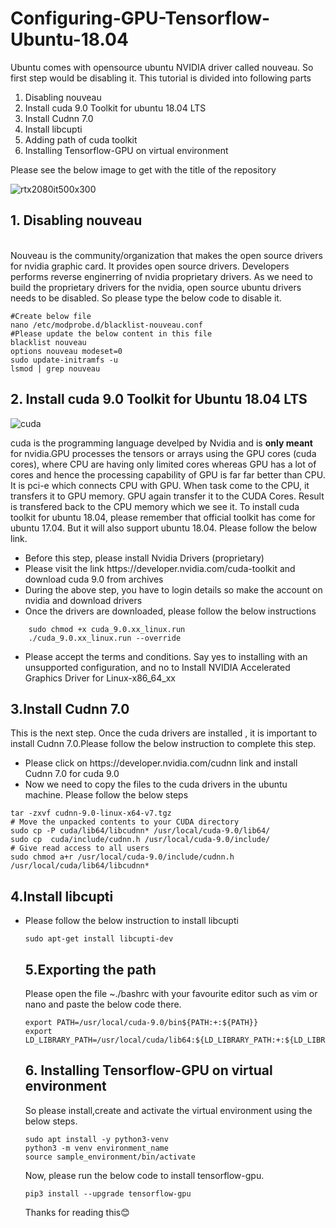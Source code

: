# Configuring-GPU-Tensorflow-Ubuntu-18.04

Ubuntu comes with opensource ubuntu NVIDIA driver called nouveau. So first step would be disabling it. This tutorial is divided into following parts
<ol>
  <li>Disabling nouveau</li>
  <li> Install cuda 9.0 Toolkit for ubuntu 18.04 LTS</li>
  <li> Install Cudnn 7.0 </li>
  <li> Install libcupti</li>
  <li>Adding path of cuda toolkit</li>
  <li> Installing Tensorflow-GPU on virtual environment</li>
 </ol>    
 
 Please see the below image to get with the title of the repository  
 
 ![rtx2080it500x300](https://user-images.githubusercontent.com/47202519/52690389-8334af00-2f83-11e9-885d-8e0ae1717ef2.jpg)
 
 
## 1. Disabling nouveau    
<br>
Nouveau is the community/organization that makes the open source drivers for nvidia graphic card. It provides open source drivers. Developers performs reverse enginerring of nvidia proprietary drivers. As we need to build the proprietary drivers for the nvidia, open source ubuntu drivers needs to be disabled. So please type the below code to disable it.  
  

```
#Create below file
nano /etc/modprobe.d/blacklist-nouveau.conf
#Please update the below content in this file
blacklist nouveau
options nouveau modeset=0
sudo update-initramfs -u
lsmod | grep nouveau

```  


## 2. Install cuda 9.0 Toolkit for Ubuntu 18.04 LTS  
![cuda](https://user-images.githubusercontent.com/47202519/53488915-a7c97480-3ab5-11e9-8eb8-ad46aa9f50c8.png)


cuda is the programming language develped by Nvidia and is <strong>only meant</strong> for nvidia.GPU processes the tensors or arrays using the GPU cores (cuda cores), where CPU are having only limited cores whereas GPU has a lot of cores and hence the processing capability of GPU is far far better than CPU. It is pci-e which connects CPU with GPU. When task come to the CPU, it transfers it to GPU memory. GPU again transfer it to the CUDA Cores. Result is transfered back to the CPU memory which we see it. To install cuda toolkit for ubuntu 18.04, please remember that official toolkit has come for ubuntu 17.04. But it will also support ubuntu 18.04. Please follow the below link.  
<ul>  
  <li> Before this step, please install Nvidia Drivers (proprietary)</li>
  <li> Please visit the link https://developer.nvidia.com/cuda-toolkit and download cuda 9.0 from archives </li>
  <li> During the above step, you have to login details so make the account on nvidia and download drivers</li>
  <li> Once the drivers are downloaded, please follow the below instructions</li>
</ul> 



       
        sudo chmod +x cuda_9.0.xx_linux.run
        ./cuda_9.0.xx_linux.run --override
             
<ul>
  <li> Please accept the terms and conditions. Say yes to installing with an unsupported configuration, and no to Install NVIDIA Accelerated Graphics Driver for Linux-x86_64_xx</li></ul>

## 3.Install Cudnn 7.0   
This is the next step. Once the cuda drivers are installed , it is important to install Cudnn 7.0.Please follow the below instruction to complete this step.  
<ul>
<li> Please click on https://developer.nvidia.com/cudnn link and install Cudnn 7.0 for cuda 9.0</li>
<li> Now we need to copy the files to the cuda drivers in the ubuntu machine. Please follow the below steps</li>  
</ul>    
  
  
```
tar -zxvf cudnn-9.0-linux-x64-v7.tgz
# Move the unpacked contents to your CUDA directory
sudo cp -P cuda/lib64/libcudnn* /usr/local/cuda-9.0/lib64/
sudo cp  cuda/include/cudnn.h /usr/local/cuda-9.0/include/
# Give read access to all users
sudo chmod a+r /usr/local/cuda-9.0/include/cudnn.h /usr/local/cuda/lib64/libcudnn*
```

## 4.Install libcupti
<ul>
  <li> Please follow the below instruction to install libcupti</li>  
  
  ```
  sudo apt-get install libcupti-dev
```
## 5.Exporting the path  

Please open the file ~./bashrc with your favourite editor such as vim or nano and paste the below code there.  


```
export PATH=/usr/local/cuda-9.0/bin${PATH:+:${PATH}}
export LD_LIBRARY_PATH=/usr/local/cuda/lib64:${LD_LIBRARY_PATH:+:${LD_LIBRARY_PATH}} 
```
## 6. Installing Tensorflow-GPU on virtual environment  

So please install,create and activate the virtual environment using the below steps. 

```
sudo apt install -y python3-venv
python3 -m venv environment_name
source sample_environment/bin/activate
```

Now, please run the below code to install tensorflow-gpu.

```
pip3 install --upgrade tensorflow-gpu
```  

Thanks for reading this:blush:
  


